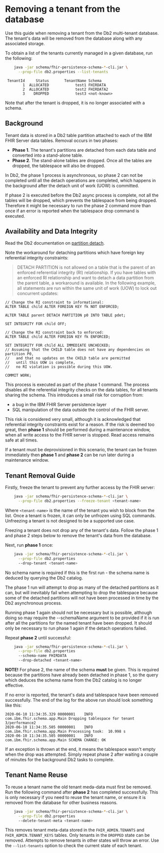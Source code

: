 # Removing a tenant from the database

Use this guide when removing a tenant from the Db2 multi-tenant database. The tenant's data will be removed from the database along with any associated storage.

To obtain a list of the tenants currently managed in a given database, run the following:

```sh
    java -jar schema/fhir-persistence-schema-*-cli.jar \
      --prop-file db2.properties --list-tenants
```

```
 TenantId     Status       TenantName Schema
        1  ALLOCATED            test1 FHIRDATA
        2  ALLOCATED            test2 FHIRDATA2
        3    DROPPED            test3 <not-known>
```

Note that after the tenant is dropped, it is no longer associated with a schema.

## Background

Tenant data is stored in a Db2 table partition attached to each of the IBM FHIR Server data tables. Removal occurs in two phases:

- **Phase 1**. The tenant's partitions are detached from each data table and converted into a stand-alone table.
- **Phase 2**. The stand-alone tables are dropped. Once all the tables are dropped, the tablespace will also be dropped.

In Db2, the phase 1 process is asynchronous, so phase 2 can not be completed until all the detach operations are completed, which happens in the background after the detach unit of work (UOW) is committed.

If phase 2 is executed before the Db2 async process is complete, not all the tables will be dropped, which prevents the tablespace from being dropped. Therefore it might be necessary to run the phase 2 command more than once if an error is reported when the tablespace drop command is executed.

## Availability and Data Integrity

Read the Db2 documentation on [partition detach](https://www.ibm.com/support/knowledgecenter/SSEPGG_11.5.0/com.ibm.db2.luw.admin.partition.doc/doc/t0021576.html).

Note the workaround for detaching partitions which have foreign key referential integrity constraints:

> DETACH PARTITION is not allowed on a table that is the parent of an enforced referential integrity (RI) relationship. If you have tables with an enforced RI relationship and want to detach a data partition from the parent table, a workaround is available. In the following example, all statements are run within the same unit of work (UOW) to lock out concurrent updates:

```
// Change the RI constraint to informational:
ALTER TABLE child ALTER FOREIGN KEY fk NOT ENFORCED;

ALTER TABLE parent DETACH PARTITION p0 INTO TABLE pdet;

SET INTEGRITY FOR child OFF;

// Change the RI constraint back to enforced:
ALTER TABLE child ALTER FOREIGN KEY fk ENFORCED;

SET INTEGRITY FOR child ALL IMMEDIATE UNCHECKED;
// Assuming that the CHILD table does not have any dependencies on partition P0,
//   and that no updates on the CHILD table are permitted
//   until this UOW is complete,
//   no RI violation is possible during this UOW.

COMMIT WORK;
```

This process is executed as part of the phase 1 command. The process disables all the referential integrity checks on the data tables, for all tenants sharing the schema. This introduces a small risk for corruption from:

* a bug in the IBM FHIR Server persistence layer
* SQL manipulation of the data outside the control of the FHIR server.

This risk is considered very small, although it is acknowledged that referential integrity constraints exist for a reason. If the risk is deemed too great, then **phase 1** should be performed during a maintenance window, when all write access to the FHIR server is stopped. Read access remains safe at all times.

If a tenant must be deprovisioned in this scenario, the tenant can be frozen immediately then **phase 1** and **phase 2** can be run later during a maintenance window. 

## Tenant Removal Guide

Firstly, freeze the tenant to prevent any further access by the FHIR server:

```sh
    java -jar schema/fhir-persistence-schema-*-cli.jar \
      --prop-file db2.properties --freeze-tenant <tenant-name>
```

Where `<tenant-name>` is the name of the tenant you wish to block from the list. Once a tenant is frozen, it can only be unfrozen using SQL commands. Unfreezing a tenant is not designed to be a supported use case.

Freezing a tenant does not drop any of the tenant's data. Follow the phase 1 and phase 2 steps below to remove the tenant's data from the database.

Next, run **phase 1** once:

```sh
    java -jar schema/fhir-persistence-schema-*-cli.jar \
      --prop-file db2.properties
      --drop-tenant <tenant-name>
```

No schema name is required if this is the first run - the schema name is deduced by querying the Db2 catalog.

The phase 1 run will attempt to drop as many of the detached partitions as it can, but will inevitably fail when attempting to drop the tablespace because some of the detached partitions will not have been processed in time by the Db2 asynchronous process.

Running phase 1 again should not be necessary but is possible, although doing so may require the --schemaName argument to be provided if it is run after all the partitions for the named tenant have been dropped. It should only be necessary to run phase 1 again if the detach operations failed.


Repeat **phase 2** until successful:

```sh
    java -jar schema/fhir-persistence-schema-*-cli.jar \
      --prop-file db2.properties
      --schema-name FHIRDATA
      --drop-detached <tenant-name>
```

**NOTE!** For phase 2, the name of the schema **must** be given. This is required because the partitions have already been detached in phase 1, so the query which deduces the schema name from the Db2 catalog is no longer effective.

If no error is reported, the tenant's data and tablespace have been removed successfully. The end of the log for the above run should look something like this:

```
2020-06-10 11:34:35.329 00000001    INFO   com.ibm.fhir.schema.app.Main Dropping tablespace for tenant 3/performance2
2020-06-10 11:34:35.505 00000001    INFO   com.ibm.fhir.schema.app.Main Processing took:  10.998 s
2020-06-10 11:34:35.505 00000001    INFO   com.ibm.fhir.schema.app.Main SCHEMA CHANGE: OK
```

If an exception is thrown at the end, it means the tablespace wasn't empty when the drop was attempted. Simply repeat phase 2 after waiting a couple of minutes for the background Db2 tasks to complete.


## Tenant Name Reuse

To reuse a tenant name the old tenant meda-data must first be removed. Run the following command after **phase 2** has completed successfully. This is only necessary if you need to reuse the tenant name, or ensure it is removed from the database for other business reasons.

```sh
    java -jar schema/fhir-persistence-schema-*-cli.jar \
      --prop-file db2.properties
      --delete-tenant-meta <tenant-name>
```

This removes tenant meta-data stored in the `FHIR_ADMIN.TENANTS` and `FHIR_ADMIN.TENANT_KEYS` tables. Only tenants in the `DROPPED` state can be removed. Attempts to remove tenants in other states will throw an error. Use the `--list-tenants` option to check the current state of each tenant.
